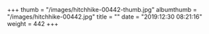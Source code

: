 +++
thumb = "/images/hitchhike-00442-thumb.jpg"
albumthumb = "/images/hitchhike-00442.jpg"
title = ""
date = "2019:12:30 08:21:16"
weight = 442
+++
